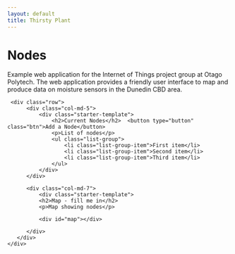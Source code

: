 ```yaml
---
layout: default
title: Thirsty Plant
---
```


<div class="container">
    <div class="starter-template">
        <h1>Nodes</h1>
        <p class="lead">Example web application for the Internet of Things project group at Otago Polytech. The web application provides a              friendly user interface to map and produce data on moisture sensors in the Dunedin CBD area.</p>
     </div>

     <div class="row">
          <div class="col-md-5">
              <div class="starter-template">
                  <h2>Current Nodes</h2>  <button type="button" class="btn">Add a Node</button>
                  <p>List of nodes</p>
                  <ul class="list-group">
                      <li class="list-group-item">First item</li>
                      <li class="list-group-item">Second item</li>
                      <li class="list-group-item">Third item</li>
                  </ul>
              </div>
          </div>

          <div class="col-md-7">
              <div class="starter-template">
              <h2>Map - fill me in</h2>
              <p>Map showing nodes</p>

              <div id="map"></div>

          </div>
       </div>
    </div>


</div><!-- /.container -->
